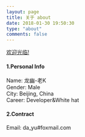 ```yaml
---
layout: page
title: 关于 about
date: 2018-01-30 19:50:30
type: "about"
comments: false
---
```

[欢迎光临!](https://kevin-richael.github.io)

#### 1.Personal Info
Name: 龙幽-老K  
Gender: Male  
City: Beijing, China  
Career: Developer&White hat  


#### 2.Contract
Email: da_yu#foxmail.com